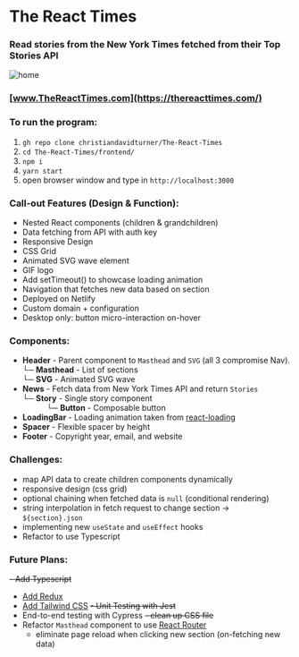# The React Times

### Read stories from the New York Times fetched from their Top Stories API

![home](https://user-images.githubusercontent.com/26611339/109046041-4f2c1280-76a2-11eb-85fb-20be1e8502e4.gif)

### [www.TheReactTimes.com](https://thereacttimes.com/)

### To run the program:

1. `gh repo clone christiandavidturner/The-React-Times`
2. `cd The-React-Times/frontend/`
3. `npm i`
4. `yarn start`
5. open browser window and type in `http://localhost:3000`

### Call-out Features (Design & Function):

- Nested React components (children & grandchildren)
- Data fetching from API with auth key
- Responsive Design
- CSS Grid
- Animated SVG wave element
- GIF logo
- Add setTimeout() to showcase loading animation
- Navigation that fetches new data based on section
- Deployed on Netlify
- Custom domain + configuration
- Desktop only: button micro-interaction on-hover

### Components:

- **Header** - Parent component to `Masthead` and `SVG` (all 3 compromise Nav). <br/>
  └─ **Masthead** - List of sections<br/>
  └─ **SVG** - Animated SVG wave<br/>
- **News** - Fetch data from New York Times API and return `Stories` <br/>
  └─ **Story** - Single story component<br/>
  &nbsp;&nbsp;&nbsp;&nbsp;&nbsp;&nbsp;&nbsp;&nbsp;&nbsp;&nbsp;&nbsp;└─ **Button** - Composable button
- **LoadingBar** - Loading animation taken from [react-loading](https://www.npmjs.com/package/react-loading)
- **Spacer** - Flexible spacer by height
- **Footer** - Copyright year, email, and website

### Challenges:

- map API data to create children components dynamically
- responsive design (css grid)
- optional chaining when fetched data is `null` (conditional rendering)
- string interpolation in fetch request to change section -> `${section}.json`
- implementing new `useState` and `useEffect` hooks
- Refactor to use Typescript

### Future Plans:

~~- Add Typescript~~
- [Add Redux](https://redux-toolkit.js.org/introduction/getting-started#an-existing-app)
- [Add Tailwind CSS](https://tailwindcss.com/docs/guides/create-react-app)
~~- Unit Testing with Jest~~
- End-to-end testing with Cypress
~~- clean up CSS file~~
- Refactor `Masthead` component to use [React Router](https://reactrouter.com/web/guides/quick-start)
  - eliminate page reload when clicking new section (on-fetching new data)
